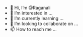 - 👋 Hi, I’m @Raganali
- 👀 I’m interested in ...
- 🌱 I’m currently learning ...
- 💞️ I’m looking to collaborate on ...
- 📫 How to reach me ...

<!---
Raganali/Raganali is a ✨ special ✨ repository because its `README.md` (this file) appears on your GitHub profile.
You can click the Preview link to take a look at your changes.
--->
